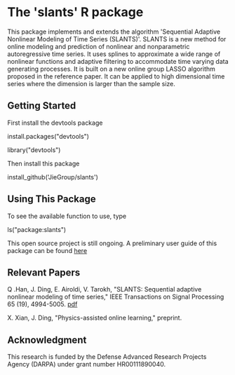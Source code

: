# The 'slants' R package
This package implements and extends the algorithm  'Sequential Adaptive Nonlinear Modeling of Time Series (SLANTS)'. 
SLANTS is a new method for online modeling and prediction of nonlinear and nonparametric autoregressive time series. It uses splines to approximate a wide range of nonlinear functions and adaptive filtering to accommodate time varying data generating processes. It is built on a new online group LASSO algorithm proposed in the reference paper. It can be applied to high dimensional time series where the dimension is larger than the sample size. 

## Getting Started

First install the devtools package

install.packages("devtools")

library("devtools")

Then install this package

install_github('JieGroup/slants')

## Using This Package

To see the available function to use, type 

ls("package:slants")

This open source project is still ongoing. A preliminary user guide of this package can be found [here](https://github.com/JieGroup/slants/blob/master/vignettes/user-guide.pdf) 


## Relevant Papers

Q .Han, J. Ding, E. Airoldi, V. Tarokh, "SLANTS: Sequential adaptive nonlinear modeling of time series," IEEE Transactions on Signal Processing 65 (19), 4994-5005. [pdf](http://jding.org/jie-uploads/2018/11/slant.pdf)

X. Xian, J. Ding, "Physics-assisted online learning," preprint.

## Acknowledgment

This research is funded by the Defense Advanced Research Projects Agency (DARPA) under grant number HR00111890040.


